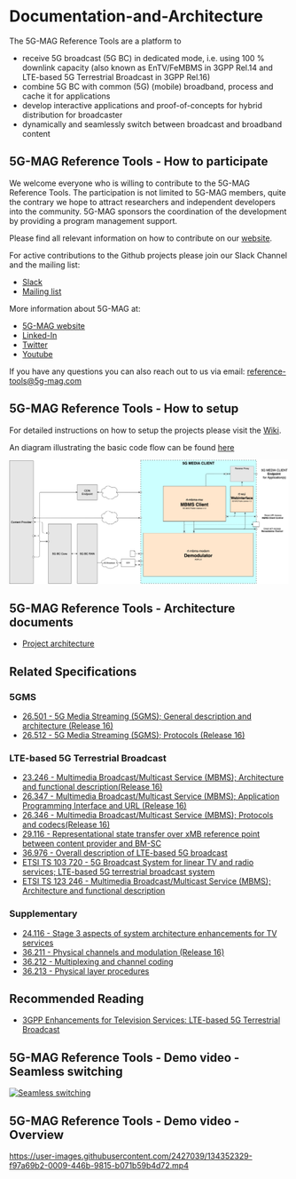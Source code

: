 # Documentation-and-Architecture

The 5G-MAG Reference Tools are a platform to

* receive 5G broadcast (5G BC) in dedicated mode, i.e. using 100 % downlink capacity (also known as EnTV/FeMBMS in 3GPP Rel.14 and LTE-based 5G Terrestrial Broadcast in 3GPP Rel.16)
* combine 5G BC with common (5G) (mobile) broadband, process and cache it for applications
* develop interactive applications and proof-of-concepts for hybrid distribution for broadcaster
* dynamically and seamlessly switch between broadcast and broadband content


## 5G-MAG Reference Tools - How to participate
We welcome everyone who is willing to contribute to the 5G-MAG Reference Tools. The participation is not limited to 5G-MAG members, quite the contrary we hope to attract researchers and independent developers into the community. 5G-MAG sponsors the coordination of the development by providing a program management support.

Please find all relevant information on how to contribute on our [website](https://www.5g-mag.com/reference-tools).

For active contributions to the Github projects please join our Slack Channel and the mailing list:

* [Slack](https://5g-mag.slack.com)
* [Mailing list](https://groups.google.com/g/5g-mag-reference-tools)

More information about 5G-MAG at:
* [5G-MAG website](https://www.5g-mag.com/)
* [Linked-In](https://www.linkedin.com/company/5g-mag/)
* [Twitter](https://twitter.com/5gmagnews)
* [Youtube](https://www.youtube.com/channel/UCKzSvQnMItdCHelTd9Pg3aQ)

If you have any questions you can also reach out to us via email: [reference-tools@5g-mag.com](mailto:reference-tools@5g-mag.com)

## 5G-MAG Reference Tools - How to setup
For detailed instructions on how to setup the projects please visit the [Wiki](https://github.com/5G-MAG/Documentation-and-Architecture/wiki). 

An diagram illustrating the basic code flow can be found [here](https://github.com/5G-MAG/Documentation-and-Architecture/blob/main/media/architecture/rt-mbms-data-flow_kuehnhammer_08102021.png)

![Architecture](media/architecture/5G-MAG%20RT%20Overview%20v8.png)

## 5G-MAG Reference Tools - Architecture documents

* [Project architecture](md/architecture.md)

## Related Specifications
### 5GMS
* [26.501 - 5G Media Streaming (5GMS); General description and architecture (Release 16)](https://www.3gpp.org/ftp/Specs/archive/26_series/26.501)
* [26.512 - 5G Media Streaming (5GMS); Protocols (Release 16)](https://www.3gpp.org/ftp/Specs/archive/26_series/26.512)
### LTE-based 5G Terrestrial Broadcast
* [23.246 - Multimedia Broadcast/Multicast Service (MBMS); Architecture and functional description(Release 16)](https://www.3gpp.org/ftp/Specs/archive/23_series/23.246/)
* [26.347 - Multimedia Broadcast/Multicast Service (MBMS); Application Programming Interface and URL (Release 16)](https://www.3gpp.org/ftp/Specs/archive/26_series/26.347/)
* [26.346 - Multimedia Broadcast/Multicast Service (MBMS); Protocols and codecs(Release 16)](https://www.3gpp.org/ftp/Specs/archive/26_series/26.346)
* [29.116 - Representational state transfer over xMB reference point between content provider and BM-SC](https://www.3gpp.org/ftp/Specs/archive/29_series/29.116)
* [36.976 - Overall description of LTE-based 5G broadcast](https://www.3gpp.org/ftp/Specs/archive/36_series/36.976)
* [ETSI TS 103 720 - 5G Broadcast System for linear TV and radio services; LTE-based 5G terrestrial broadcast system](https://www.etsi.org/deliver/etsi_ts/103700_103799/103720/01.01.01_60/ts_103720v010101p.pdf)
* [ETSI TS 123 246 - Multimedia Broadcast/Multicast Service (MBMS); Architecture and functional description ](https://www.etsi.org/deliver/etsi_ts/123200_123299/123246/)
### Supplementary
* [24.116 - Stage 3 aspects of system architecture enhancements for TV services](https://www.3gpp.org/ftp/Specs/archive/24_series/24.116)
* [36.211 - Physical channels and modulation (Release 16)](https://www.3gpp.org/ftp/Specs/archive/36_series/36.211)
* [36.212 - Multiplexing and channel coding](https://www.3gpp.org/ftp/Specs/archive/36_series/36.212)
* [36.213 - Physical layer procedures](https://www.3gpp.org/ftp/Specs/archive/36_series/36.213)

## Recommended Reading
* [3GPP Enhancements for Television Services: LTE-based 5G Terrestrial Broadcast](https://www.researchgate.net/publication/338777832_3GPP_Enhancements_for_Television_Services_LTE-based_5G_Terrestrial_Broadcast)

## 5G-MAG Reference Tools - Demo video - Seamless switching

[![Seamless switching](https://img.youtube.com/vi/Jbir8B-gC4c/0.jpg)](https://www.youtube.com/watch?v=Jbir8B-gC4c "Seamless switching")

## 5G-MAG Reference Tools - Demo video - Overview

https://user-images.githubusercontent.com/2427039/134352329-f97a69b2-0009-446b-9815-b071b59b4d72.mp4


